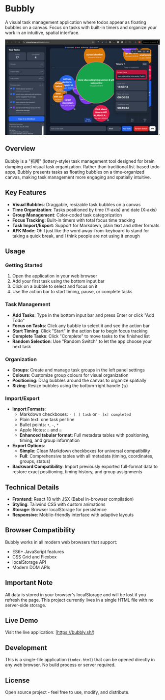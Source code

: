 # Bubbly

A visual task management application where todos appear as floating bubbles on a canvas. Focus on tasks with built-in timers and organize your work in an intuitive, spatial interface.

![Bubbly Application Screenshot](mysat.png)

## Overview

Bubbly is a "抓阄" (lottery-style) task management tool designed for brain dumping and visual task organization. Rather than traditional list-based todo apps, Bubbly presents tasks as floating bubbles on a time-organized canvas, making task management more engaging and spatially intuitive.

## Key Features

- **Visual Bubbles**: Draggable, resizable task bubbles on a canvas
- **Time Organization**: Tasks positioned by time (Y-axis) and date (X-axis)
- **Group Management**: Color-coded task categorization
- **Focus Tracking**: Built-in timers with total focus time tracking
- **Task Import/Export**: Support for Markdown, plain text and other formats
- **AFK Mode**: Oh I just like the word away-from-keyboard to stand for taking a quick break, and I think people are not using it enough

## Usage

### Getting Started
1. Open the application in your web browser
2. Add your first task using the bottom input bar
3. Click on a bubble to select and focus on it
4. Use the action bar to start timing, pause, or complete tasks

### Task Management
- **Add Tasks**: Type in the bottom input bar and press Enter or click "Add Todo"
- **Focus on Tasks**: Click any bubble to select it and see the action bar
- **Start Timing**: Click "Start" in the action bar to begin focus tracking
- **Complete Tasks**: Click "Complete" to move tasks to the finished list
- **Random Selection**: Use "Random Switch" to let the app choose your next task

### Organization
- **Groups**: Create and manage task groups in the left panel settings
- **Colours**: Customize group colours for visual organization
- **Positioning**: Drag bubbles around the canvas to organize spatially
- **Sizing**: Resize bubbles using the bottom-right handle (↘)

### Import/Export
- **Import Formats**: 
  - Markdown checkboxes: `- [ ] task` or `- [x] completed`
  - Plain text: one task per line
  - Bullet points: `•`, `-`, `*`
  - Apple Notes: `☐` and `☑`
  - **Enhanced tabular format**: Full metadata tables with positioning, timing, and group information
- **Export Options**:
  - **Simple**: Clean Markdown checkboxes for universal compatibility
  - **Full**: Comprehensive tables with all metadata (timing, coordinates, groups, status)
- **Backward Compatibility**: Import previously exported full-format data to restore exact positioning, timing history, and group assignments

## Technical Details

- **Frontend**: React 18 with JSX (Babel in-browser compilation)
- **Styling**: Tailwind CSS with custom animations
- **Storage**: Browser localStorage for persistence
- **Responsive**: Mobile-friendly interface with adaptive layouts

## Browser Compatibility

Bubbly works in all modern web browsers that support:
- ES6+ JavaScript features
- CSS Grid and Flexbox
- localStorage API
- Modern DOM APIs

## Important Note

All data is stored in your browser's localStorage and will be lost if you refresh the page. This project currently lives in a single HTML file with no server-side storage.

## Live Demo

Visit the live application: [https://bubbly.sh/)

## Development

This is a single-file application (`index.html`) that can be opened directly in any web browser. No build process or server required.

## License

Open source project - feel free to use, modify, and distribute.
